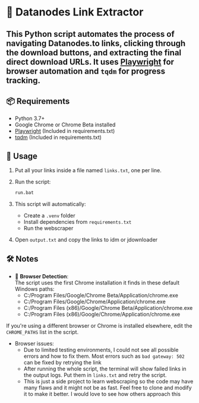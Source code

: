 # 🔗 Datanodes Link Extractor

This Python script automates the process of navigating Datanodes.to links, clicking through the download buttons, and extracting the final direct download URLs. It uses [Playwright](https://playwright.dev/python/) for browser automation and `tqdm` for progress tracking.
---

## 📦 Requirements

- Python 3.7+
- Google Chrome or Chrome Beta installed
- [Playwright](https://playwright.dev/python/) (Included in requirements.txt)
- [tqdm](https://tqdm.github.io/) (Included in requirements.txt)

## 🚀 Usage

1. Put all your links inside a file named `links.txt`, one per line.
2. Run the script:

   ```bash
   run.bat
   ```
3. This script will automatically:
   - Create a `.venv` folder
   - Install dependencies from `requirements.txt`
   - Run the webscraper
4. Open `output.txt` and copy the links to idm or jdownloader

## 🛠 Notes

- 🧭 **Browser Detection**:  
  The script uses the first Chrome installation it finds in these default Windows paths:
  - C:/Program Files/Google/Chrome Beta/Application/chrome.exe
  - C:/Program Files/Google/Chrome/Application/chrome.exe
  - C:/Program Files (x86)/Google/Chrome Beta/Application/chrome.exe
  - C:/Program Files (x86)/Google/Chrome/Application/chrome.exe
    
If you're using a different browser or Chrome is installed elsewhere, edit the `CHROME_PATHS` list in the script.

- Browser issues:
  - Due to limited testing environments, I could not see all possible errors and how to fix them.
    Most errors such as `bad gateway: 502` can be fixed by retrying the link
  - After running the whole script, the terminal will show failed links in the output logs. Put them in `links.txt` and retry the script.
  - This is just a side project to learn webscraping so the code may have many flaws and it might not be as fast. Feel free to clone and modify it to make it better. I would love to see how others approach this
